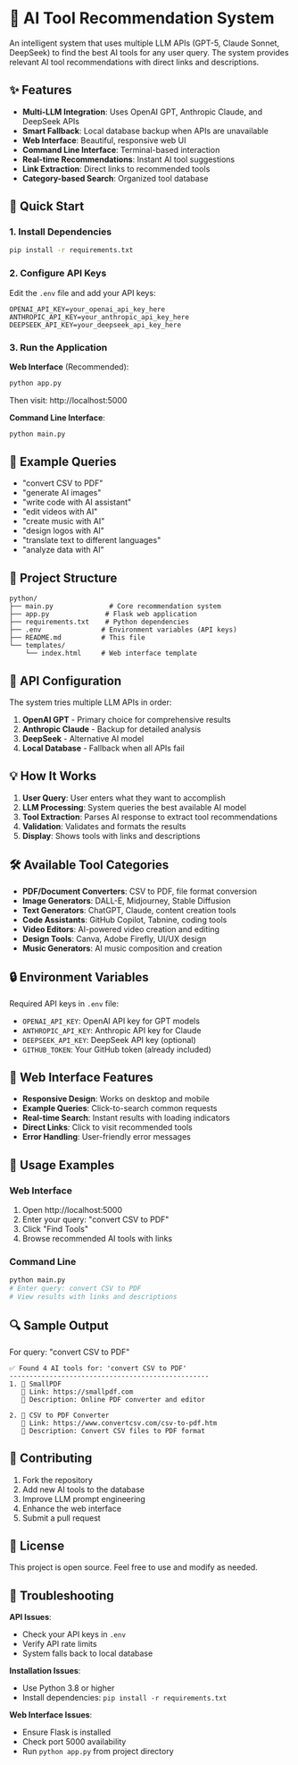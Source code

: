 # 🤖 AI Tool Recommendation System

An intelligent system that uses multiple LLM APIs (GPT-5, Claude Sonnet, DeepSeek) to find the best AI tools for any user query. The system provides relevant AI tool recommendations with direct links and descriptions.

## ✨ Features

- **Multi-LLM Integration**: Uses OpenAI GPT, Anthropic Claude, and DeepSeek APIs
- **Smart Fallback**: Local database backup when APIs are unavailable
- **Web Interface**: Beautiful, responsive web UI
- **Command Line Interface**: Terminal-based interaction
- **Real-time Recommendations**: Instant AI tool suggestions
- **Link Extraction**: Direct links to recommended tools
- **Category-based Search**: Organized tool database

## 🚀 Quick Start

### 1. Install Dependencies
```bash
pip install -r requirements.txt
```

### 2. Configure API Keys
Edit the `.env` file and add your API keys:
```env
OPENAI_API_KEY=your_openai_api_key_here
ANTHROPIC_API_KEY=your_anthropic_api_key_here
DEEPSEEK_API_KEY=your_deepseek_api_key_here
```

### 3. Run the Application

**Web Interface** (Recommended):
```bash
python app.py
```
Then visit: http://localhost:5000

**Command Line Interface**:
```bash
python main.py
```

## 🎯 Example Queries

- "convert CSV to PDF"
- "generate AI images"
- "write code with AI assistant"
- "edit videos with AI"
- "create music with AI"
- "design logos with AI"
- "translate text to different languages"
- "analyze data with AI"

## 📁 Project Structure

```
python/
├── main.py              # Core recommendation system
├── app.py              # Flask web application
├── requirements.txt    # Python dependencies
├── .env               # Environment variables (API keys)
├── README.md          # This file
└── templates/
    └── index.html     # Web interface template
```

## 🔧 API Configuration

The system tries multiple LLM APIs in order:
1. **OpenAI GPT** - Primary choice for comprehensive results
2. **Anthropic Claude** - Backup for detailed analysis
3. **DeepSeek** - Alternative AI model
4. **Local Database** - Fallback when all APIs fail

## 💡 How It Works

1. **User Query**: User enters what they want to accomplish
2. **LLM Processing**: System queries the best available AI model
3. **Tool Extraction**: Parses AI response to extract tool recommendations
4. **Validation**: Validates and formats the results
5. **Display**: Shows tools with links and descriptions

## 🛠️ Available Tool Categories

- **PDF/Document Converters**: CSV to PDF, file format conversion
- **Image Generators**: DALL-E, Midjourney, Stable Diffusion
- **Text Generators**: ChatGPT, Claude, content creation tools
- **Code Assistants**: GitHub Copilot, Tabnine, coding tools
- **Video Editors**: AI-powered video creation and editing
- **Design Tools**: Canva, Adobe Firefly, UI/UX design
- **Music Generators**: AI music composition and creation

## 🔒 Environment Variables

Required API keys in `.env` file:
- `OPENAI_API_KEY`: OpenAI API key for GPT models
- `ANTHROPIC_API_KEY`: Anthropic API key for Claude
- `DEEPSEEK_API_KEY`: DeepSeek API key (optional)
- `GITHUB_TOKEN`: Your GitHub token (already included)

## 🎨 Web Interface Features

- **Responsive Design**: Works on desktop and mobile
- **Example Queries**: Click-to-search common requests
- **Real-time Search**: Instant results with loading indicators
- **Direct Links**: Click to visit recommended tools
- **Error Handling**: User-friendly error messages

## 🚀 Usage Examples

### Web Interface
1. Open http://localhost:5000
2. Enter your query: "convert CSV to PDF"
3. Click "Find Tools"
4. Browse recommended AI tools with links

### Command Line
```bash
python main.py
# Enter query: convert CSV to PDF
# View results with links and descriptions
```

## 🔍 Sample Output

For query: "convert CSV to PDF"
```
✅ Found 4 AI tools for: 'convert CSV to PDF'
--------------------------------------------------
1. 🔧 SmallPDF
   🔗 Link: https://smallpdf.com
   📝 Description: Online PDF converter and editor

2. 🔧 CSV to PDF Converter
   🔗 Link: https://www.convertcsv.com/csv-to-pdf.htm
   📝 Description: Convert CSV files to PDF format
```

## 🤝 Contributing

1. Fork the repository
2. Add new AI tools to the database
3. Improve LLM prompt engineering
4. Enhance the web interface
5. Submit a pull request

## 📝 License

This project is open source. Feel free to use and modify as needed.

## 🔧 Troubleshooting

**API Issues**: 
- Check your API keys in `.env`
- Verify API rate limits
- System falls back to local database

**Installation Issues**:
- Use Python 3.8 or higher
- Install dependencies: `pip install -r requirements.txt`

**Web Interface Issues**:
- Ensure Flask is installed
- Check port 5000 availability
- Run `python app.py` from project directory
